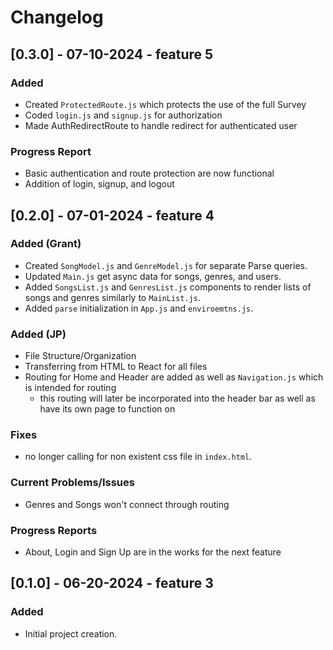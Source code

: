 # Changelog
## [0.3.0] - 07-10-2024 - feature 5
### Added
- Created `ProtectedRoute.js` which protects the use of the full Survey 
- Coded `login.js` and `signup.js` for authorization 
- Made AuthRedirectRoute to handle redirect for authenticated user

### Progress Report
- Basic authentication and route protection are now functional
- Addition of login, signup, and logout 

## [0.2.0] - 07-01-2024 - feature 4 
### Added (Grant)
- Created `SongModel.js` and `GenreModel.js` for separate Parse queries.
- Updated `Main.js` get async data for songs, genres, and users.
- Added `SongsList.js` and `GenresList.js` components to render lists of songs and genres similarly to `MainList.js`.
- Added `parse` initialization in `App.js` and `enviroemtns.js`.
### Added (JP)
- File Structure/Organization
- Transferring from HTML to React for all files
- Routing for Home and Header are added as well as `Navigation.js` which is intended for routing
    - this routing will later be incorporated into the header bar as well as have its own page to function on

### Fixes
- no longer calling for non existent css file in `index.html`.

### Current Problems/Issues
- Genres and Songs won't connect through routing

### Progress Reports
- About, Login and Sign Up are in the works for the next feature

## [0.1.0] - 06-20-2024 - feature 3
### Added
- Initial project creation.
